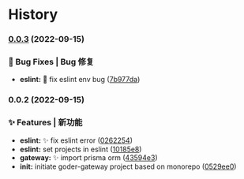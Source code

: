 # History 


### [0.0.3](https://github.com/goder-studio/goder-gateway/compare/v0.0.2...v0.0.3) (2022-09-15)


### 🐛 Bug Fixes | Bug 修复

* **eslint:** :bug: fix eslint env bug ([7b977da](https://github.com/goder-studio/goder-gateway/commit/7b977da11eb37bd08dfdfcf54fcc44adf4c66c1d))

### 0.0.2 (2022-09-15)


### ✨ Features | 新功能

* **eslint:** :sparkles: fix eslint error ([0262254](https://github.com/goder-studio/goder-gateway/commit/0262254430b8aba28bd1aef7ea50bd2cc093d1b7))
* **eslint:** set projects in eslint ([10185e8](https://github.com/goder-studio/goder-gateway/commit/10185e8a2e328b6cfc435e77e8136aa700e4faf7))
* **gateway:** :sparkles: import prisma orm ([43594e3](https://github.com/goder-studio/goder-gateway/commit/43594e32f471d4cfb929fd8ede72cfb88d9dcfd0))
* **init:** initiate goder-gateway project based on monorepo ([0529ee0](https://github.com/goder-studio/goder-gateway/commit/0529ee03db06356025ad3f5e6a21af9cfa069853))
